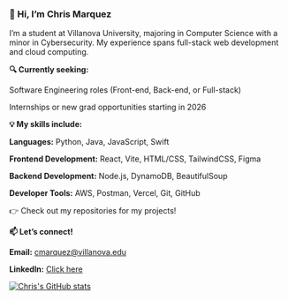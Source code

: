 ### 👋 Hi, I’m **Chris Marquez**

I’m a student at Villanova University, majoring in Computer Science with a minor in Cybersecurity. My experience spans full-stack web development and cloud computing.

**🔍 Currently seeking:**

Software Engineering roles (Front-end, Back-end, or Full-stack)

Internships or new grad opportunities starting in 2026

**💡 My skills include:**

**Languages:** Python, Java, JavaScript, Swift

**Frontend Development:** React, Vite, HTML/CSS, TailwindCSS, Figma

**Backend Development:** Node.js, DynamoDB, BeautifulSoup

**Developer Tools:** AWS, Postman, Vercel, Git, GitHub

👉 Check out my repositories for my projects!

**📫 Let’s connect!**

**Email:** cmarquez@villanova.edu

**LinkedIn:** [Click here](https://www.linkedin.com/in/chris--marquez/)

[![Chris's GitHub stats](https://github-readme-stats.vercel.app/api?chrismarquezz=anuraghazra)](https://github.com/anuraghazra/github-readme-stats)

